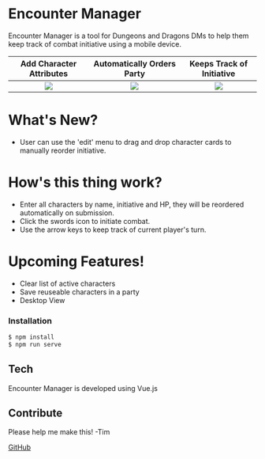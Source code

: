 # Encounter Manager

Encounter Manager is a tool for Dungeons and Dragons DMs to help them keep track of combat initiative using a mobile device.

|            Add Character Attributes            |           Automatically Orders Party           |            Keeps Track of Initiative             |
| :--------------------------------------------: | :--------------------------------------------: | :----------------------------------------------: |
| ![](https://i.ibb.co/9w6GRQz/em-one-scale.png) | ![](https://i.ibb.co/DpB3K4t/em-two-scale.png) | ![](https://i.ibb.co/rwSs0Hh/em-three-scale.png) |

# What's New?

- User can use the 'edit' menu to drag and drop character cards to manually reorder initiative.

# How's this thing work?

- Enter all characters by name, initiative and HP, they will be reordered automatically on submission.
- Click the swords icon to initiate combat.
- Use the arrow keys to keep track of current player's turn.

# Upcoming Features!

- Clear list of active characters
- Save reuseable characters in a party
- Desktop View

### Installation

```sh
$ npm install
$ npm run serve
```

## Tech

Encounter Manager is developed using Vue.js

## Contribute

Please help me make this!
-Tim

[GitHub](https://github.com/TFisch/encounter-manager)
